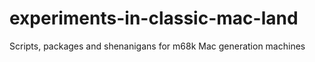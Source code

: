 # experiments-in-classic-mac-land
Scripts, packages and shenanigans for m68k Mac generation machines
